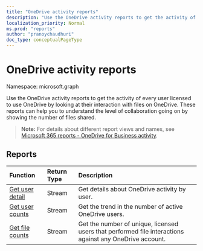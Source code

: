 ```yaml
---
title: "OneDrive activity reports"
description: "Use the OneDrive activity reports to get the activity of every user licensed to use OneDrive by looking at their interaction with files on OneDrive. These reports can help you to understand the level of collaboration going on by showing the number of files shared."
localization_priority: Normal
ms.prod: "reports"
author: "pranoychaudhuri"
doc_type: conceptualPageType
---
```


# OneDrive activity reports

Namespace: microsoft.graph

Use the OneDrive activity reports to get the activity of every user licensed to use OneDrive by looking at their interaction with files on OneDrive. These reports can help you to understand the level of collaboration going on by showing the number of files shared.

> **Note:** For details about different report views and names, see [Microsoft 365 reports - OneDrive for Business activity](https://support.office.com/client/OneDrive-for-Business-user-activity-8bbe4bf8-221b-46d6-99a5-2fb3c8ef9353).

## Reports

| Function                                 | Return Type | Description                              |
| :--------------------------------------- | :---------- | :--------------------------------------- |
| [Get user detail](../api/reportroot-getonedriveactivityuserdetail.md) | Stream      | Get details about OneDrive activity by user. |
| [Get user counts](../api/reportroot-getonedriveactivityusercounts.md) | Stream      | Get the trend in the number of active OneDrive users. |
| [Get file counts](../api/reportroot-getonedriveactivityfilecounts.md) | Stream      | Get the number of unique, licensed users that performed file interactions against any OneDrive account. |


